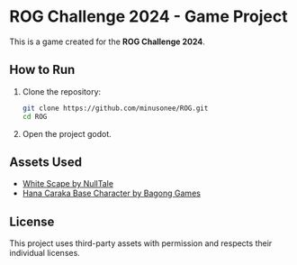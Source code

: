 # ROG Challenge 2024 - Game Project

This is a game created for the **ROG Challenge 2024**.

## How to Run

1. Clone the repository:
   ```bash
   git clone https://github.com/minusonee/ROG.git
   cd ROG
   ```

2. Open the project godot.

## Assets Used

- [White Scape by NullTale](https://nulltale.itch.io/white-scape?download)
- [Hana Caraka Base Character by Bagong Games](https://bagong-games.itch.io/hana-caraka-base-character?download)

## License

This project uses third-party assets with permission and respects their individual licenses.
